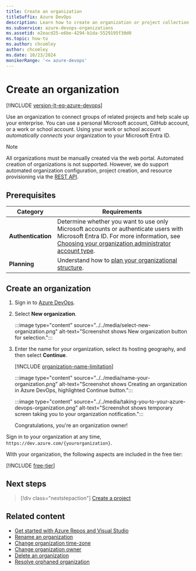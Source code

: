 ```yaml
---
title: Create an organization
titleSuffix: Azure DevOps
description: Learn how to create an organization or project collection with a personal Microsoft account, GitHub account, or work or school account.
ms.subservice: azure-devops-organizations
ms.assetid: e2eacd25-e6be-4294-b1da-5529195f30d0
ms.topic: how-to
ms.author: chcomley
author: chcomley
ms.date: 10/23/2024
monikerRange: '<= azure-devops'
---
```


# Create an organization

[!INCLUDE [version-lt-eq-azure-devops](../../includes/version-lt-eq-azure-devops.md)]

Use an organization to connect groups of related projects and help scale up your enterprise. You can use a personal Microsoft account, GitHub account, or a work or school account. Using your work or school account *automatically connects* your organization to your Microsoft Entra ID.

> [!NOTE]
> All organizations must be manually created via the web portal. Automated creation of organizations is not supported. However, we do support automated organization configuration, project creation, and resource provisioning via the [REST API](/rest/api/azure/devops).

<a name="how-sign-up"></a>

## Prerequisites

| Category | Requirements |
|--------------|-------------|
|**Authentication**| Determine whether you want to use only Microsoft accounts or authenticate users with Microsoft Entra ID. For more information, see [Choosing your organization administrator account type](../../user-guide/plan-your-azure-devops-org-structure.md#choose-your-organization-administrator-account-type).|
|**Planning**| Understand how to [plan your organizational structure](../../user-guide/plan-your-azure-devops-org-structure.md).|

<a name="SignIn"></a>

## Create an organization

1. Sign in to [Azure DevOps](https://go.microsoft.com/fwlink/?LinkId=307137).

1. Select **New organization**.

   :::image type="content" source="../../media/select-new-organization.png" alt-text="Screenshot shows New organization button for selection.":::

1. Enter the name for your organization, select its hosting geography, and then select **Continue**.

   [!INCLUDE [organization-name-limitation](../../includes/organization-name-limitation.md)]

   :::image type="content" source="../../media/name-your-organization.png" alt-text="Screenshot shows Creating an organization in Azure DevOps, highlighted Continue button.":::

   :::image type="content" source="../../media/taking-you-to-your-azure-devops-organization.png" alt-text="Screenshot shows temporary screen taking you to your organization notification.":::

   Congratulations, you're an organization owner!

Sign in to your organization at any time, `https://dev.azure.com/{yourorganization}`.

With your organization, the following aspects are included in the free tier:

[!INCLUDE [free-tier](../../includes/free-tier.md)]

## Next steps

> [!div class="nextstepaction"]
> [Create a project](../projects/create-project.md)

## Related content

* [Get started with Azure Repos and Visual Studio](../../repos/git/gitquickstart.md)
* [Rename an organization](rename-organization.md)
* [Change organization time-zone](change-organization-location.md)
* [Change organization owner](change-organization-ownership.md)
* [Delete an organization](delete-your-organization.md)
* [Resolve orphaned organization](resolve-orphaned-organization.md)
